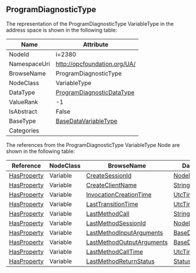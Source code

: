 <!-- objecttype -->
## ProgramDiagnosticType
  
<!-- end of text -->
The representation of the ProgramDiagnosticType VariableType in the address space is shown in the following table:  

|Name|Attribute|
|---|---|
|NodeId|i=2380|
|NamespaceUri|http://opcfoundation.org/UA/|
|BrowseName|ProgramDiagnosticType|
|NodeClass|VariableType|
|DataType|[ProgramDiagnosticDataType](../../DataTypes/ProgramDiagnosticDataType/readme.md)|
|ValueRank|-1|
|IsAbstract|False|
|BaseType|[BaseDataVariableType](../../VariableTypes/BaseDataVariableType/readme.md)|
|Categories||

The references from the ProgramDiagnosticType VariableType Node are shown in the following table:  

|Reference|NodeClass|BrowseName|DataType|TypeDefinition|ModellingRule|
|---|---|---|---|---|---|
|[HasProperty](../../ReferenceTypes/HasProperty/readme.md)|Variable|[CreateSessionId](#CreateSessionId)|[NodeId](../../DataTypes/NodeId/readme.md)|[PropertyType](../../VariableTypes/PropertyType/readme.md)|[Mandatory](../../Objects/Mandatory/readme.md)|
|[HasProperty](../../ReferenceTypes/HasProperty/readme.md)|Variable|[CreateClientName](#CreateClientName)|[String](../../DataTypes/String/readme.md)|[PropertyType](../../VariableTypes/PropertyType/readme.md)|[Mandatory](../../Objects/Mandatory/readme.md)|
|[HasProperty](../../ReferenceTypes/HasProperty/readme.md)|Variable|[InvocationCreationTime](#InvocationCreationTime)|[UtcTime](../../DataTypes/UtcTime/readme.md)|[PropertyType](../../VariableTypes/PropertyType/readme.md)|[Mandatory](../../Objects/Mandatory/readme.md)|
|[HasProperty](../../ReferenceTypes/HasProperty/readme.md)|Variable|[LastTransitionTime](#LastTransitionTime)|[UtcTime](../../DataTypes/UtcTime/readme.md)|[PropertyType](../../VariableTypes/PropertyType/readme.md)|[Mandatory](../../Objects/Mandatory/readme.md)|
|[HasProperty](../../ReferenceTypes/HasProperty/readme.md)|Variable|[LastMethodCall](#LastMethodCall)|[String](../../DataTypes/String/readme.md)|[PropertyType](../../VariableTypes/PropertyType/readme.md)|[Mandatory](../../Objects/Mandatory/readme.md)|
|[HasProperty](../../ReferenceTypes/HasProperty/readme.md)|Variable|[LastMethodSessionId](#LastMethodSessionId)|[NodeId](../../DataTypes/NodeId/readme.md)|[PropertyType](../../VariableTypes/PropertyType/readme.md)|[Mandatory](../../Objects/Mandatory/readme.md)|
|[HasProperty](../../ReferenceTypes/HasProperty/readme.md)|Variable|[LastMethodInputArguments](#LastMethodInputArguments)|[BaseDataType](../../DataTypes/BaseDataType/readme.md)[]|[PropertyType](../../VariableTypes/PropertyType/readme.md)|[Mandatory](../../Objects/Mandatory/readme.md)|
|[HasProperty](../../ReferenceTypes/HasProperty/readme.md)|Variable|[LastMethodOutputArguments](#LastMethodOutputArguments)|[BaseDataType](../../DataTypes/BaseDataType/readme.md)[]|[PropertyType](../../VariableTypes/PropertyType/readme.md)|[Mandatory](../../Objects/Mandatory/readme.md)|
|[HasProperty](../../ReferenceTypes/HasProperty/readme.md)|Variable|[LastMethodCallTime](#LastMethodCallTime)|[UtcTime](../../DataTypes/UtcTime/readme.md)|[PropertyType](../../VariableTypes/PropertyType/readme.md)|[Mandatory](../../Objects/Mandatory/readme.md)|
|[HasProperty](../../ReferenceTypes/HasProperty/readme.md)|Variable|[LastMethodReturnStatus](#LastMethodReturnStatus)|[StatusCode](../../DataTypes/StatusCode/readme.md)|[PropertyType](../../VariableTypes/PropertyType/readme.md)|[Mandatory](../../Objects/Mandatory/readme.md)|


